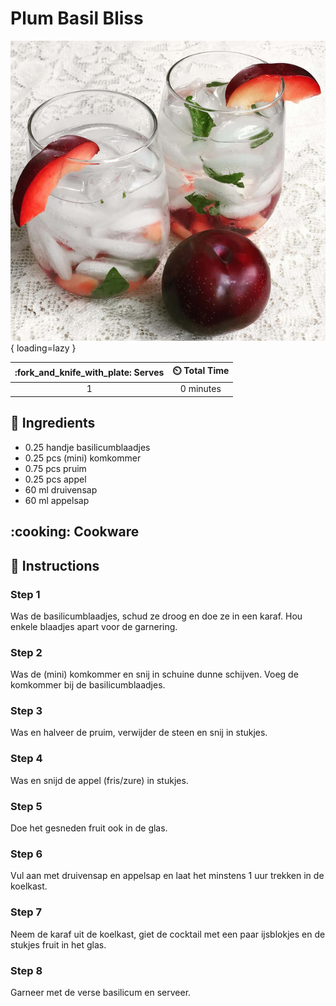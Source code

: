 # Plum Basil Bliss

![Plum Basil Bliss](assets/images/plum-basil-bliss.png){ loading=lazy }

| :fork_and_knife_with_plate: Serves | :timer_clock: Total Time |
|:----------------------------------:|:-----------------------: |
| 1 | 0 minutes |

## :salt: Ingredients

- 0.25 handje basilicumblaadjes
- 0.25 pcs (mini) komkommer
- 0.75 pcs pruim
- 0.25 pcs appel
- 60 ml druivensap
- 60 ml appelsap

## :cooking: Cookware

## :pencil: Instructions

### Step 1

Was de basilicumblaadjes, schud ze droog en doe ze in een karaf. Hou enkele blaadjes apart voor de garnering.

### Step 2

Was de (mini) komkommer en snij in schuine dunne schijven. Voeg de komkommer bij de basilicumblaadjes.

### Step 3

Was en halveer de pruim, verwijder de steen en snij in stukjes.

### Step 4

Was en snijd de appel (fris/zure) in stukjes.

### Step 5

Doe het gesneden fruit ook in de glas.

### Step 6

Vul aan met druivensap en appelsap en laat het minstens 1 uur trekken in de koelkast.

### Step 7

Neem de karaf uit de koelkast, giet de cocktail met een paar ijsblokjes en de stukjes fruit in het glas.

### Step 8

Garneer met de verse basilicum en serveer.
